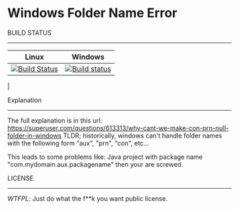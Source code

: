 Windows Folder Name Error
=========================
BUILD STATUS
____________

| Linux  | Windows |
| ------------- | ------------- |
| [![Build Status](https://travis-ci.org/mercuriete/windows-folder-error.svg?branch=master)](https://travis-ci.org/mercuriete/windows-folder-error)  | [![Build status](https://ci.appveyor.com/api/projects/status/y27b2f3idgc8qm2j?svg=true)](https://ci.appveyor.com/project/mercuriete/windows-folder-error)
  |

Explanation
___________

The full explanation is in this url:
https://superuser.com/questions/613313/why-cant-we-make-con-prn-null-folder-in-windows
TLDR; historically, windows can't handle folder names with the following form "aux", "prn", "con", etc...

This leads to some problems like:
Java project with package name "com.mydomain.aux.packagename" then your are screwed.

LICENSE
_______

_WTFPL_: Just do what the f**k you want public license.

